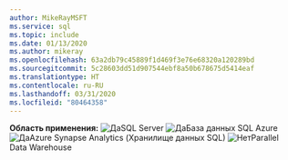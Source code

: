 ```yaml
---
author: MikeRayMSFT
ms.service: sql
ms.topic: include
ms.date: 01/13/2020
ms.author: mikeray
ms.openlocfilehash: 63a2db79c45889f1d469f3e76e68320a120289bd
ms.sourcegitcommit: 5c28603dd51d907544ebf8a50b678675d5414eaf
ms.translationtype: HT
ms.contentlocale: ru-RU
ms.lasthandoff: 03/31/2020
ms.locfileid: "80464358"
---
```

<Token>**Область применения:** ![Да](media/yes-icon.png)SQL Server ![Да](media/yes-icon.png)База данных SQL Azure ![Да](media/yes-icon.png)Azure Synapse Analytics (Хранилище данных SQL) ![Нет](media/no-icon.png)Parallel Data Warehouse </Token>


